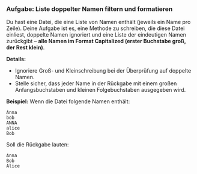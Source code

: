 ### Aufgabe: **Liste doppelter Namen filtern und formatieren**

Du hast eine Datei, die eine Liste von Namen enthält (jeweils ein Name pro Zeile). Deine Aufgabe ist es, eine Methode zu schreiben, die diese Datei einliest, doppelte Namen ignoriert und eine Liste der eindeutigen Namen zurückgibt – **alle Namen im Format Capitalized (erster Buchstabe groß, der Rest klein)**.

**Details:**
- Ignoriere Groß- und Kleinschreibung bei der Überprüfung auf doppelte Namen.
- Stelle sicher, dass jeder Name in der Rückgabe mit einem großen Anfangsbuchstaben und kleinen Folgebuchstaben ausgegeben wird.

**Beispiel:**
Wenn die Datei folgende Namen enthält:
```
Anna
bob
ANNA
alice
Bob
```

Soll die Rückgabe lauten:
```
Anna
Bob
Alice
```
